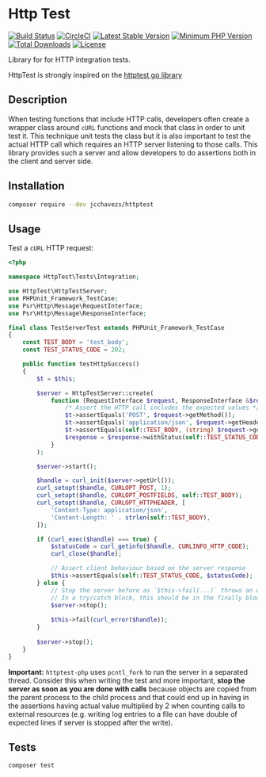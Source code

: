 # Http Test

[![Build Status](https://travis-ci.org/jcchavezs/httptest-php.svg?branch=master)](https://travis-ci.org/jcchavezs/httptest-php)
[![CircleCI](https://circleci.com/gh/jcchavezs/httptest-php/tree/master.svg?style=svg)](https://circleci.com/gh/jcchavezs/httptest-php/tree/master)
[![Latest Stable Version](https://poser.pugx.org/jcchavezs/httptest/v/stable)](https://packagist.org/packages/jcchavezs/httptest)
[![Minimum PHP Version](https://img.shields.io/badge/php-%3E%3D%205.4-8892BF.svg)](https://php.net/)
[![Total Downloads](https://poser.pugx.org/jcchavezs/httptest/downloads)](https://packagist.org/packages/jcchavezs/httptest)
[![License](https://poser.pugx.org/jcchavezs/httptest/license)](https://packagist.org/packages/jcchavezs/httptest)

Library for for HTTP integration tests.

HttpTest is strongly inspired on the [httptest go library](https://golang.org/pkg/net/http/httptest)

## Description

When testing functions that include HTTP calls, developers often create a wrapper class around `cURL`
functions and mock that class in order to unit test it. This technique unit tests the class but it is 
also important to test the actual HTTP call which requires an HTTP server listening to those calls. This
library provides such a server and allow developers to do assertions both in the client and server side.

## Installation

```bash
composer require --dev jcchavezs/httptest
```

## Usage

Test a `cURL` HTTP request:

```php
<?php

namespace HttpTest\Tests\Integration;

use HttpTest\HttpTestServer;
use PHPUnit_Framework_TestCase;
use Psr\Http\Message\RequestInterface;
use Psr\Http\Message\ResponseInterface;

final class TestServerTest extends PHPUnit_Framework_TestCase
{
    const TEST_BODY = 'test_body';
    const TEST_STATUS_CODE = 202;

    public function testHttpSuccess()
    {
        $t = $this;

        $server = HttpTestServer::create(
            function (RequestInterface $request, ResponseInterface &$response) use ($t) {
                /* Assert the HTTP call includes the expected values */
                $t->assertEquals('POST', $request->getMethod());
                $t->assertEquals('application/json', $request->getHeader('Content-Type')[0]);
                $t->assertEquals(self::TEST_BODY, (string) $request->getBody());
                $response = $response->withStatus(self::TEST_STATUS_CODE);
            }
        );

        $server->start();

        $handle = curl_init($server->getUrl());
        curl_setopt($handle, CURLOPT_POST, 1);
        curl_setopt($handle, CURLOPT_POSTFIELDS, self::TEST_BODY);
        curl_setopt($handle, CURLOPT_HTTPHEADER, [
            'Content-Type: application/json',
            'Content-Length: ' . strlen(self::TEST_BODY),
        ]);

        if (curl_exec($handle) === true) {
            $statusCode = curl_getinfo($handle, CURLINFO_HTTP_CODE);
            curl_close($handle);

            // Assert client behaviour based on the server response
            $this->assertEquals(self::TEST_STATUS_CODE, $statusCode);
        } else {
            // Stop the server before as `$this->fail(...)` throws an exception
            // In a try/catch block, this should be in the finally block
            $server->stop();
            
            $this->fail(curl_error($handle));
        }
        
        $server->stop();
    }
}
```

**Important:** `httptest-php` uses `pcntl_fork` to run the server in a separated thread. Consider this
when writing the test and more important, **stop the server as soon as you are done with calls** because
objects are copied from the parent process to the child process and that could end up in having in the 
assertions having actual value multiplied by 2 when counting calls to external resources (e.g. writing
log entries to a file can have double of expected lines if server is stopped after the write).

## Tests

```bash
composer test
```
